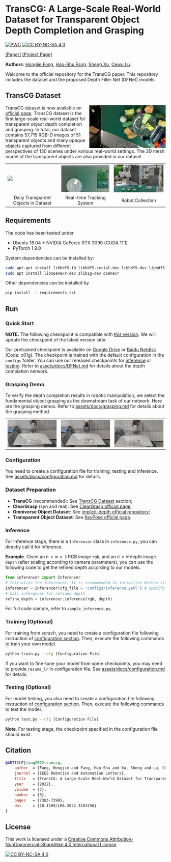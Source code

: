 # TransCG: A Large-Scale Real-World Dataset for Transparent Object Depth Completion and Grasping

[![PWC](https://img.shields.io/endpoint.svg?url=https://paperswithcode.com/badge/transcg-a-large-scale-real-world-dataset-for/transparent-object-depth-estimation-on)](https://paperswithcode.com/sota/transparent-object-depth-estimation-on?p=transcg-a-large-scale-real-world-dataset-for) [![CC BY-NC-SA 4.0][cc-by-nc-sa-shield]][cc-by-nc-sa]

[[Paper]](https://arxiv.org/pdf/2202.08471)  [[Project Page]](https://graspnet.net/transcg)

**Authors**: [Hongjie Fang](https://github.com/galaxies99/), [Hao-Shu Fang](https://github.com/fang-haoshu), [Sheng Xu](https://github.com/XS1020), [Cewu Lu](https://mvig.sjtu.edu.cn/).

Welcome to the official repository for the TransCG paper. This repository includes the dataset and the proposed Depth Filler Net (DFNet) models.

## TransCG Dataset

<img align="right" src="assets/imgs/TransCG.gif" width=240px> TransCG dataset is now available on [official page](https://graspnet.net/transcg). TransCG dataset is the first large-scale real-world dataset for transparent object depth completion and grasping. In total, our dataset contains 57,715 RGB-D images of 51 transparent objects and many opaque objects captured from different perspectives of 130 scenes under various real-world settings. The 3D mesh model of the transparent objects are also provided in our dataset.

<table>
  <tr><td><img src='assets/imgs/object.png' width=320px></td><td><img src='assets/imgs/tracking-system.gif' width = 256px></td><td><img src='assets/imgs/robot-collection.gif' width=256px ></td></tr>
  <tr><td align="center"> Daily Transparent Objects in Dataset</td><td align="center"> Real-time Tracking System</td><td align="center">Robot Collection</td></tr>
</table>

## Requirements

The code has been tested under

- Ubuntu 18.04 + NVIDIA GeForce RTX 3090 (CUDA 11.1)
- PyTorch 1.9.0

System dependencies can be installed by:

```bash
sudo apt-get install libhdf5-10 libhdf5-serial-dev libhdf5-dev libhdf5-cpp-11
sudo apt install libopenexr-dev zlib1g-dev openexr
```

Other dependencies can be installed by

```bash
pip install -r requirements.txt
```

## Run

### Quick Start

**NOTE.** The following checkpoint is compatible with [this version](https://github.com/Galaxies99/TransCG/tree/f80708ac4243e9f9d3f5a7b11afd863b21506f76). We will update the checkpoint of the latest version later.

Our pretrained checkpoint is available on [Google Drive](https://drive.google.com/file/d/1APIuzIQmFucDP4RcmiNV-NEsQKqN9J57/view?usp=sharing) or [Baidu Netdisk](https://pan.baidu.com/s/14khejj63OjOKsyzxnuYo5Q) (Code: c01g). The checkpoint is trained with the default configuration in the `configs` folder. You can use our released checkpoints for [inference](#inference) or [testing](#testing-optional). Refer to [assets/docs/DFNet.md](assets/docs/DFNet.md) for details about the depth completion network.

### Grasping Demo

To verify the depth completion results in robotic manipulation, we select the fundamental object grasping as the downstream task of our network. Here are the grasping demos. Refer to [assets/docs/grasping.md](assets/docs/grasping.md) for details about the grasping method.

<table>
  <tr><td><img src='assets/imgs/grasp-1.gif' width=256px></td><td><img src='assets/imgs/grasp-2.gif' width = 256px></td><td><img src='assets/imgs/grasp-3.gif' width=256px ></td></tr>
</table>

### Configuration

You need to create a configuration file for training, testing and inference. See [assets/docs/configuration.md](assets/docs/configuration.md) for details.

### Dataset Preparation

- **TransCG** (recommended): See [TransCG Dataset](#transcg-dataset) section;
- **ClearGrasp** (syn and real): See [ClearGrasp official page](https://sites.google.com/view/cleargrasp);
- **Omniverse Object Dataset**: See [implicit-depth official repository](https://github.com/NVlabs/implicit_depth);
- **Transparent Object Dataset**: See [KeyPose official page](https://sites.google.com/view/keypose).

### Inference

For inference stage, there is a `Inferencer` class in `inference.py`, you can directly call it for inference. 

**Example**. Given an `H x W x 3` RGB image `rgb`, and an `H x W` depth image `depth` (after scaling according to camera parameters), you can use the following code to get the refined depth according to our models.

```python
from inferencer import Inferencer
# Initialize the inferencer. It is recommended to intiailize before starting your task for real-time performance.
inferencer = Inferencer(cfg_file = 'configs/inference.yaml') # Specify your configuration file here.
# Call inferencer for refined depth
refine_depth = inferencer.inference(rgb, depth)
```

For full code sample, refer to `sample_inference.py`.

### Training (Optional)

For training from scrach, you need to create a configuration file following instruction of [configuration section](#configuration). Then, execute the following commands to train your own model.

```bash
python train.py --cfg [Configuration File]
```

If you want to fine-tune your model from some checkpoints, you may need to provide `resume_lr` in configuration file. See [assets/docs/configuration.md](assets/docs/configuration.md) for details.

### Testing (Optional)

For model testing, you also need to create a configuration file following instruction of [configuration section](#configuration). Then, execute the following commands to test the model.

```bash
python test.py --cfg [Configuration File]
```

**Note**. For testing stage, the checkpoint specified in the configuration file should exist.

## Citation

```bibtex
@ARTICLE{fang2022transcg,
    author  = {Fang, Hongjie and Fang, Hao-Shu and Xu, Sheng and Lu, Cewu},
    journal = {IEEE Robotics and Automation Letters}, 
    title   = {TransCG: A Large-Scale Real-World Dataset for Transparent Object Depth Completion and a Grasping Baseline}, 
    year    = {2022},
    volume  = {7},
    number  = {3},
    pages   = {7383-7390},
    doi     = {10.1109/LRA.2022.3183256}
}
```

## License

This work is licensed under a
[Creative Commons Attribution-NonCommercial-ShareAlike 4.0 International License][cc-by-nc-sa].

[![CC BY-NC-SA 4.0][cc-by-nc-sa-image]][cc-by-nc-sa]

[cc-by-nc-sa]: http://creativecommons.org/licenses/by-nc-sa/4.0/
[cc-by-nc-sa-image]: https://licensebuttons.net/l/by-nc-sa/4.0/88x31.png
[cc-by-nc-sa-shield]: https://img.shields.io/badge/License-CC%20BY--NC--SA%204.0-lightgrey.svg